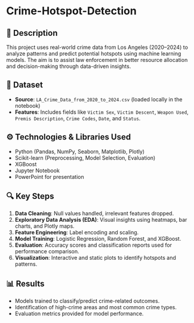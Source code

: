 # Crime-Hotspot-Detection

## 📝 Description
This project uses real-world crime data from Los Angeles (2020–2024) to analyze patterns and predict potential hotspots using machine learning models. The aim is to assist law enforcement in better resource allocation and decision-making through data-driven insights.

## 📂 Dataset
- **Source**: `LA_Crime_Data_from_2020_to_2024.csv` (loaded locally in the notebook)
- **Features**: Includes fields like `Victim Sex`, `Victim Descent`, `Weapon Used`, `Premis Description`, `Crime Codes`, `Date`, and `Status`.

## ⚙️ Technologies & Libraries Used
- Python (Pandas, NumPy, Seaborn, Matplotlib, Plotly)
- Scikit-learn (Preprocessing, Model Selection, Evaluation)
- XGBoost
- Jupyter Notebook
- PowerPoint for presentation

## 🔍 Key Steps
1. **Data Cleaning**: Null values handled, irrelevant features dropped.
2. **Exploratory Data Analysis (EDA)**: Visual insights using heatmaps, bar charts, and Plotly maps.
3. **Feature Engineering**: Label encoding and scaling.
4. **Model Training**: Logistic Regression, Random Forest, and XGBoost.
5. **Evaluation**: Accuracy scores and classification reports used for performance comparison.
6. **Visualization**: Interactive and static plots to identify hotspots and patterns.

## 📊 Results
- Models trained to classify/predict crime-related outcomes.
- Identification of high-crime areas and most common crime types.
- Evaluation metrics provided for model performance.


